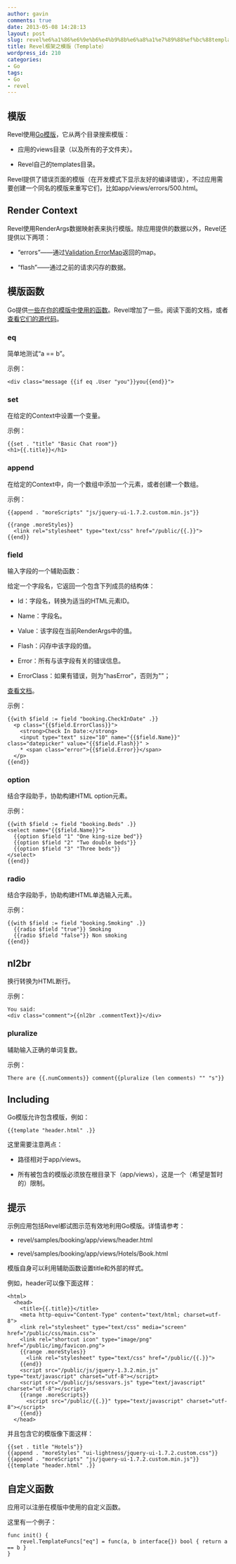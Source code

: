 ```yaml
---
author: gavin
comments: true
date: 2013-05-08 14:28:13
layout: post
slug: revel%e6%a1%86%e6%9e%b6%e4%b9%8b%e6%a8%a1%e7%89%88%ef%bc%88template%ef%bc%89
title: Revel框架之模版（Template）
wordpress_id: 210
categories:
- Go
tags:
- Go
- revel
---
```


## 模版





Revel使用[Go模版](http://www.golang.org/pkg/text/template/)，它从两个目录搜索模版：







  * 应用的views目录（以及所有的子文件夹）。


  * Revel自己的templates目录。





Revel提供了错误页面的模版（在开发模式下显示友好的编译错误），不过应用需要创建一个同名的模版来重写它们，比如app/views/errors/500.html。





## Render Context





Revel使用RenderArgs数据映射表来执行模版。除应用提供的数据以外，Revel还提供以下两项：







  * “errors”——通过[Validation.ErrorMap](http://robfig.github.io/revel/docs/godoc/validation.html#Validation.ErrorMap)返回的map。


  * “flash”——通过之前的请求闪存的数据。





## 模版函数





Go提供[一些在你的模版中使用的函数](http://www.golang.org/pkg/text/template/#Functions)。Revel增加了一些。阅读下面的文档，或者[查看它们的源代码](http://robfig.github.io/revel/docs/godoc/template.html#variables)。





### eq





简单地测试“a == b”。  

示例：  

`<div class="message {{if eq .User "you"}}you{{end}}">`





### set





在给定的Context中设置一个变量。  

示例：




    
    {{set . "title" "Basic Chat room"}}
    <h1>{{.title}}</h1>





### append





在给定的Context中，向一个数组中添加一个元素，或者创建一个数组。  

示例：




    
    {{append . "moreScripts" "js/jquery-ui-1.7.2.custom.min.js"}}
    
    {{range .moreStyles}}
      <link rel="stylesheet" type="text/css" href="/public/{{.}}">
    {{end}}





### field





输入字段的一个辅助函数：  

给定一个字段名，它返回一个包含下列成员的结构体：







  * Id：字段名，转换为适当的HTML元素ID。


  * Name：字段名。


  * Value：该字段在当前RenderArgs中的值。


  * Flash：闪存中该字段的值。


  * Error：所有与该字段有关的错误信息。


  * ErrorClass：如果有错误，则为"hasError"，否则为""；





[查看文档](http://robfig.github.io/revel/docs/godoc/field.html)。  

示例：




    
    {{with $field := field "booking.CheckInDate" .}}
      <p class="{{$field.ErrorClass}}">
        <strong>Check In Date:</strong>
        <input type="text" size="10" name="{{$field.Name}}" class="datepicker" value="{{$field.Flash}}" >
        * <span class="error">{{$field.Error}}</span>
      </p>
    {{end}}





### option





结合字段助手，协助构建HTML option元素。  

示例：




    
    {{with $field := field "booking.Beds" .}}
    <select name="{{$field.Name}}">
      {{option $field "1" "One king-size bed"}}
      {{option $field "2" "Two double beds"}}
      {{option $field "3" "Three beds"}}
    </select>
    {{end}}





### radio





结合字段助手，协助构建HTML单选输入元素。  

示例：




    
    {{with $field := field "booking.Smoking" .}}
      {{radio $field "true"}} Smoking
      {{radio $field "false"}} Non smoking
    {{end}}





## nl2br





换行转换为HTML断行。  

示例：




    
    You said:
    <div class="comment">{{nl2br .commentText}}</div>  
    





### pluralize





辅助输入正确的单词复数。  

示例：  

`There are {{.numComments}} comment{{pluralize (len comments) "" "s"}}`





## Including





Go模版允许包含模版，例如：  

`{{template "header.html" .}}`  

这里需要注意两点：







  * 路径相对于app/views。


  * 所有被包含的模版必须放在根目录下（app/views），这是一个（希望是暂时的）限制。





## 提示





示例应用包括Revel都试图示范有效地利用Go模版。详情请参考：







  * revel/samples/booking/app/views/header.html


  * revel/samples/booking/app/views/Hotels/Book.html





模版自身可以利用辅助函数设置title和外部的样式。  

例如，header可以像下面这样：




    
    <html>
      <head>
        <title>{{.title}}</title>
        <meta http-equiv="Content-Type" content="text/html; charset=utf-8">
        <link rel="stylesheet" type="text/css" media="screen" href="/public/css/main.css">
        <link rel="shortcut icon" type="image/png" href="/public/img/favicon.png">
        {{range .moreStyles}}
          <link rel="stylesheet" type="text/css" href="/public/{{.}}">
        {{end}}
        <script src="/public/js/jquery-1.3.2.min.js" type="text/javascript" charset="utf-8"></script>
        <script src="/public/js/sessvars.js" type="text/javascript" charset="utf-8"></script>
        {{range .moreScripts}}
          <script src="/public/{{.}}" type="text/javascript" charset="utf-8"></script>
        {{end}}
      </head>





并且包含它的模版像下面这样：




    
    {{set . title "Hotels"}}
    {{append . "moreStyles" "ui-lightness/jquery-ui-1.7.2.custom.css"}}
    {{append . "moreScripts" "js/jquery-ui-1.7.2.custom.min.js"}}
    {{template "header.html" .}}





## 自定义函数





应用可以注册在模版中使用的自定义函数。  

这里有一个例子：




    
    func init() {
        revel.TemplateFuncs["eq"] = func(a, b interface{}) bool { return a == b }
    }



